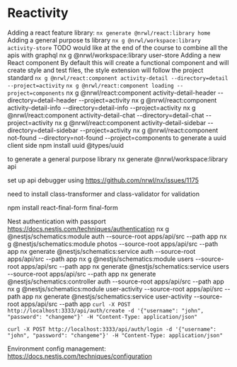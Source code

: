# Reactivity

Adding a react feature library:
`nx generate @nrwl/react:library home`
Adding a general purpose ts library
`nx g @nrwl/workspace:library activity-store`
TODO would like at the end of the course to combine all the apis with graphql
nx g @nrwl/workspace:library user-store
Adding a new React component
By default this will create a functional component
and will create style and test files, the style extension will follow the project standard
`nx g @nrwl/react:component activity-detail --directory=detail --project=activity`
`nx g @nrwl/react:component loading --project=components`
nx g @nrwl/react:component activity-detail-header --directory=detail-header --project=activity
nx g @nrwl/react:component activity-detail-info --directory=detail-info --project=activity
nx g @nrwl/react:component activity-detail-chat --directory=detail-chat --project=activity
nx g @nrwl/react:component activity-detail-sidebar --directory=detail-sidebar --project=activity
nx g @nrwl/react:component not-found --directory=not-found --project=components
to generate a uuid client side
npm install uuid @types/uuid

to generate a general purpose library
nx generate @nrwl/workspace:library api

set up api debugger using <https://github.com/nrwl/nx/issues/1175>

need to install class-transformer and class-validator for validation

npm install react-final-form final-form

Nest authentication with passport <https://docs.nestjs.com/techniques/authentication>
nx g @nestjs/schematics:module auth --source-root apps/api/src --path app
nx g @nestjs/schematics:module photos --source-root apps/api/src --path app
nx generate @nestjs/schematics:service auth --source-root apps/api/src --path app
nx g @nestjs/schematics:module users --source-root apps/api/src --path app
nx generate @nestjs/schematics:service users --source-root apps/api/src --path app
nx generate @nestjs/schematics:controller auth --source-root apps/api/src --path app
nx g @nestjs/schematics:module user-activity --source-root apps/api/src --path app
nx generate @nestjs/schematics:service
user-activity --source-root apps/api/src --path app
`curl -X POST http://localhost:3333/api/auth/create -d '{"username": "john", "password": "changeme"}' -H "Content-Type: application/json"`

`curl -X POST http://localhost:3333/api/auth/login -d '{"username": "john", "password": "changeme"}' -H "Content-Type: application/json"`

Environment config management:
<https://docs.nestjs.com/techniques/configuration>
